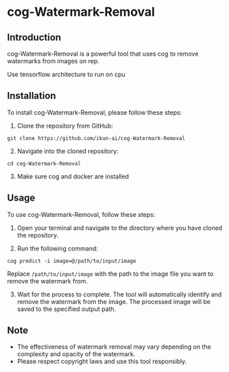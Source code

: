 # cog-Watermark-Removal

## Introduction

cog-Watermark-Removal is a powerful tool that uses cog to remove watermarks from images on rep. 

Use tensorflow architecture to run on cpu

## Installation

To install cog-Watermark-Removal, please follow these steps:

1. Clone the repository from GitHub:

```
git clone https://github.com/ikun-ai/cog-Watermark-Removal
```

2. Navigate into the cloned repository:

```
cd cog-Watermark-Removal
```
3. Make sure cog and docker are installed

## Usage

To use cog-Watermark-Removal, follow these steps:

1. Open your terminal and navigate to the directory where you have cloned the repository.

2. Run the following command:

```
cog predict -i image=@/path/to/input/image
```

Replace `/path/to/input/image` with the path to the image file you want to remove the watermark from. 

3. Wait for the process to complete. The tool will automatically identify and remove the watermark from the image. The processed image will be saved to the specified output path.

## Note

- The effectiveness of watermark removal may vary depending on the complexity and opacity of the watermark. 
- Please respect copyright laws and use this tool responsibly.